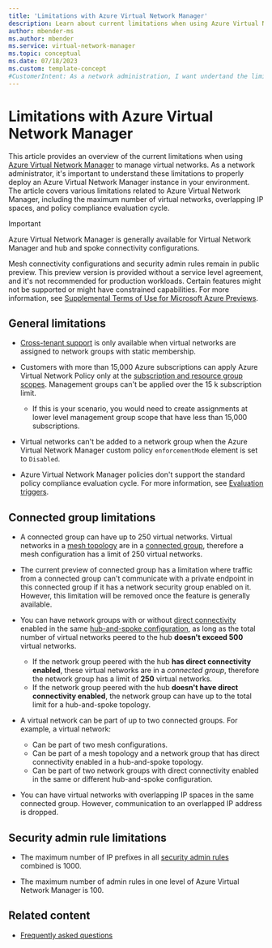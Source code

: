 ```yaml
---
title: 'Limitations with Azure Virtual Network Manager'
description: Learn about current limitations when using Azure Virtual Network Manager to manage virtual networks.
author: mbender-ms
ms.author: mbender
ms.service: virtual-network-manager
ms.topic: conceptual
ms.date: 07/18/2023
ms.custom: template-concept
#CustomerIntent: As a network administration, I want undertand the limitations in Azure Virtual Network Manager so that I can properly deploy a virtual manager in my environment.
---
```


# Limitations with Azure Virtual Network Manager

This article provides an overview of the current limitations when using [Azure Virtual Network Manager](overview.md) to manage virtual networks. As a network administrator, it's important to understand these limitations to properly deploy an Azure Virtual Network Manager instance in your environment. The article covers various limitations related to Azure Virtual Network Manager, including the maximum number of virtual networks, overlapping IP spaces, and policy compliance evaluation cycle. 

> [!IMPORTANT]
> Azure Virtual Network Manager is generally available for Virtual Network Manager and hub and spoke connectivity configurations. 
>
> Mesh connectivity configurations and security admin rules remain in public preview.
> This preview version is provided without a service level agreement, and it's not recommended for production workloads. Certain features might not be supported or might have constrained capabilities.
> For more information, see [Supplemental Terms of Use for Microsoft Azure Previews](https://azure.microsoft.com/support/legal/preview-supplemental-terms/).

## General limitations

* [Cross-tenant support](concept-cross-tenant.md) is only available when virtual networks are assigned to network groups with static membership.

* Customers with more than 15,000 Azure subscriptions can apply Azure Virtual Network Policy only at the [subscription and resource group scopes](concept-network-manager-scope.md). Management groups can't be applied over the 15 k subscription limit.
   * If this is your scenario, you would need to create assignments at lower level management group scope that have less than 15,000 subscriptions.

* Virtual networks can't be added to a network group when the Azure Virtual Network Manager custom policy `enforcementMode` element is set to `Disabled`.

* Azure Virtual Network Manager policies don't support the standard policy compliance evaluation cycle. For more information, see [Evaluation triggers](../governance/policy/how-to/get-compliance-data.md#evaluation-triggers).

## Connected group limitations

* A connected group can have up to 250 virtual networks. Virtual networks in a [mesh topology](concept-connectivity-configuration.md#mesh-network-topology) are in a [connected group](concept-connectivity-configuration.md#connected-group), therefore a mesh configuration has a limit of 250 virtual networks.
* The current preview of connected group has a limitation where traffic from a connected group can't communicate with a private endpoint in this connected group if it has a network security group enabled on it. However, this limitation will be removed once the feature is generally available.
* You can have network groups with or without [direct connectivity](concept-connectivity-configuration.md#direct-connectivity) enabled in the same [hub-and-spoke configuration](concept-connectivity-configuration.md#hub-and-spoke-topology), as long as the total number of virtual networks peered to the hub **doesn't exceed 500** virtual networks.
    * If the network group peered with the hub **has direct connectivity enabled**, these virtual networks are in a *connected group*, therefore the network group has a limit of **250** virtual networks.
    * If the network group peered with the hub **doesn't have direct connectivity enabled**, the network group can have up to the total limit for a hub-and-spoke topology.
* A virtual network can be part of up to two connected groups. For example, a virtual network:

    - Can be part of two mesh configurations.
    - Can be part of a mesh topology and a network group that has direct connectivity enabled in a hub-and-spoke topology.
    - Can be part of two network groups with direct connectivity enabled in the same or different hub-and-spoke configuration.

* You can have virtual networks with overlapping IP spaces in the same connected group. However, communication to an overlapped IP address is dropped.

## Security admin rule limitations

* The maximum number of IP prefixes in all [security admin rules](concept-security-admins.md) combined is 1000. 

* The maximum number of admin rules in one level of Azure Virtual Network Manager is 100. 

## Related content

- [Frequently asked questions](faq.md)

